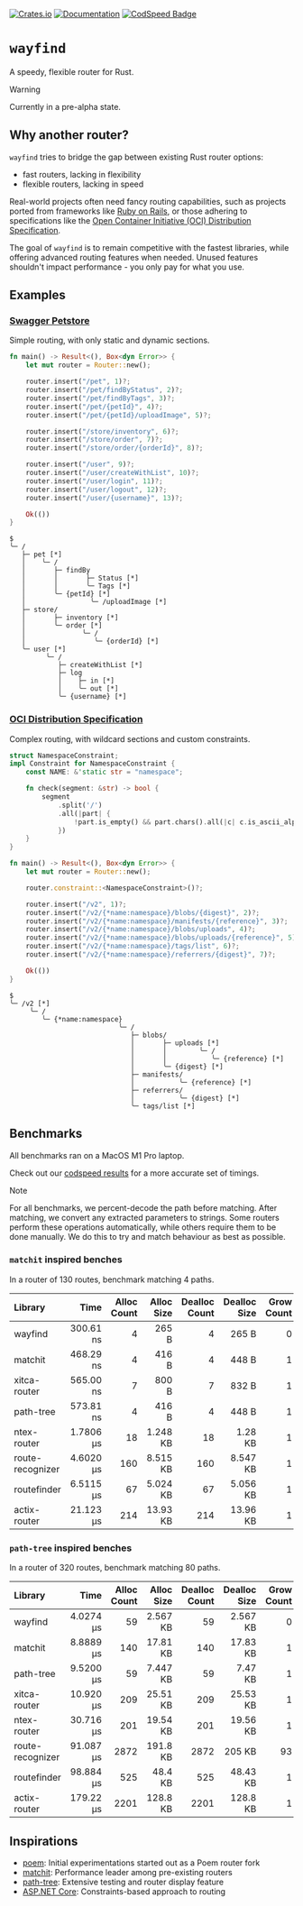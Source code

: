 [![Crates.io](https://img.shields.io/crates/v/wayfind)](https://crates.io/crates/wayfind)
[![Documentation](https://docs.rs/wayfind/badge.svg)](https://docs.rs/wayfind)
[![CodSpeed Badge](https://img.shields.io/endpoint?url=https://codspeed.io/badge.json)](https://codspeed.io/DuskSystems/wayfind)

# `wayfind`

A speedy, flexible router for Rust.

> [!WARNING]
> Currently in a pre-alpha state.

## Why another router?

`wayfind` tries to bridge the gap between existing Rust router options:

- fast routers, lacking in flexibility
- flexible routers, lacking in speed

Real-world projects often need fancy routing capabilities, such as projects ported from frameworks like [Ruby on Rails](https://guides.rubyonrails.org/routing.html), or those adhering to specifications like the [Open Container Initiative (OCI) Distribution Specification](https://github.com/opencontainers/distribution-spec/blob/main/spec.md).

The goal of `wayfind` is to remain competitive with the fastest libraries, while offering advanced routing features when needed. Unused features shouldn't impact performance - you only pay for what you use.

## Examples

### [Swagger Petstore](https://petstore.swagger.io)

Simple routing, with only static and dynamic sections.

```rust
fn main() -> Result<(), Box<dyn Error>> {
    let mut router = Router::new();

    router.insert("/pet", 1)?;
    router.insert("/pet/findByStatus", 2)?;
    router.insert("/pet/findByTags", 3)?;
    router.insert("/pet/{petId}", 4)?;
    router.insert("/pet/{petId}/uploadImage", 5)?;

    router.insert("/store/inventory", 6)?;
    router.insert("/store/order", 7)?;
    router.insert("/store/order/{orderId}", 8)?;

    router.insert("/user", 9)?;
    router.insert("/user/createWithList", 10)?;
    router.insert("/user/login", 11)?;
    router.insert("/user/logout", 12)?;
    router.insert("/user/{username}", 13)?;

    Ok(())
}
```

```
$
╰─ /
   ├─ pet [*]
   │    ╰─ /
   │       ├─ findBy
   │       │       ├─ Status [*]
   │       │       ╰─ Tags [*]
   │       ╰─ {petId} [*]
   │                ╰─ /uploadImage [*]
   ├─ store/
   │       ├─ inventory [*]
   │       ╰─ order [*]
   │              ╰─ /
   │                 ╰─ {orderId} [*]
   ╰─ user [*]
         ╰─ /
            ├─ createWithList [*]
            ├─ log
            │    ├─ in [*]
            │    ╰─ out [*]
            ╰─ {username} [*]
```

### [OCI Distribution Specification](https://github.com/opencontainers/distribution-spec)

Complex routing, with wildcard sections and custom constraints.

```rust
struct NamespaceConstraint;
impl Constraint for NamespaceConstraint {
    const NAME: &'static str = "namespace";

    fn check(segment: &str) -> bool {
        segment
            .split('/')
            .all(|part| {
                !part.is_empty() && part.chars().all(|c| c.is_ascii_alphanumeric() || c == '.' || c == '_' || c == '-')
            })
    }
}

fn main() -> Result<(), Box<dyn Error>> {
    let mut router = Router::new();

    router.constraint::<NamespaceConstraint>()?;

    router.insert("/v2", 1)?;
    router.insert("/v2/{*name:namespace}/blobs/{digest}", 2)?;
    router.insert("/v2/{*name:namespace}/manifests/{reference}", 3)?;
    router.insert("/v2/{*name:namespace}/blobs/uploads", 4)?;
    router.insert("/v2/{*name:namespace}/blobs/uploads/{reference}", 5)?;
    router.insert("/v2/{*name:namespace}/tags/list", 6)?;
    router.insert("/v2/{*name:namespace}/referrers/{digest}", 7)?;

    Ok(())
}
```

```
$
╰─ /v2 [*]
     ╰─ /
        ╰─ {*name:namespace}
                           ╰─ /
                              ├─ blobs/
                              │       ├─ uploads [*]
                              │       │        ╰─ /
                              │       │           ╰─ {reference} [*]
                              │       ╰─ {digest} [*]
                              ├─ manifests/
                              │           ╰─ {reference} [*]
                              ├─ referrers/
                              │           ╰─ {digest} [*]
                              ╰─ tags/list [*]
```

## Benchmarks

All benchmarks ran on a MacOS M1 Pro laptop.

Check out our [codspeed results](https://codspeed.io/DuskSystems/wayfind/benchmarks) for a more accurate set of timings.

> [!NOTE]
> For all benchmarks, we percent-decode the path before matching.
> After matching, we convert any extracted parameters to strings.
> Some routers perform these operations automatically, while others require them to be done manually.
> We do this to try and match behaviour as best as possible.

### `matchit` inspired benches

In a router of 130 routes, benchmark matching 4 paths.

| Library          | Time      | Alloc Count | Alloc Size | Dealloc Count | Dealloc Size | Grow Count | Grow Size |
|:-----------------|----------:|------------:|-----------:|--------------:|-------------:|-----------:|----------:|
| wayfind          | 300.61 ns | 4           | 265 B      | 4             | 265 B        | 0          | N/A       |
| matchit          | 468.29 ns | 4           | 416 B      | 4             | 448 B        | 1          | 32 B      |
| xitca-router     | 565.00 ns | 7           | 800 B      | 7             | 832 B        | 1          | 32 B      |
| path-tree        | 573.81 ns | 4           | 416 B      | 4             | 448 B        | 1          | 32 B      |
| ntex-router      | 1.7806 µs | 18          | 1.248 KB   | 18            | 1.28 KB      | 1          | 32 B      |
| route-recognizer | 4.6020 µs | 160         | 8.515 KB   | 160           | 8.547 KB     | 1          | 32 B      |
| routefinder      | 6.5115 µs | 67          | 5.024 KB   | 67            | 5.056 KB     | 1          | 32 B      |
| actix-router     | 21.123 µs | 214         | 13.93 KB   | 214           | 13.96 KB     | 1          | 32 B      |

### `path-tree` inspired benches

In a router of 320 routes, benchmark matching 80 paths.

| Library          | Time      | Alloc Count | Alloc Size | Dealloc Count | Dealloc Size | Grow Count | Grow Size |
|:-----------------|----------:|------------:|-----------:|--------------:|-------------:|-----------:|----------:|
| wayfind          | 4.0274 µs | 59          | 2.567 KB   | 59            | 2.567 KB     | 0          | N/A       |
| matchit          | 8.8889 µs | 140         | 17.81 KB   | 140           | 17.83 KB     | 1          | 23 B      |
| path-tree        | 9.5200 µs | 59          | 7.447 KB   | 59            | 7.47 KB      | 1          | 23 B      |
| xitca-router     | 10.920 µs | 209         | 25.51 KB   | 209           | 25.53 KB     | 1          | 23 B      |
| ntex-router      | 30.716 µs | 201         | 19.54 KB   | 201           | 19.56 KB     | 1          | 23 B      |
| route-recognizer | 91.087 µs | 2872        | 191.8 KB   | 2872          | 205 KB       | 93         | 13.17 KB  |
| routefinder      | 98.884 µs | 525         | 48.4 KB    | 525           | 48.43 KB     | 1          | 23 B      |
| actix-router     | 179.22 µs | 2201        | 128.8 KB   | 2201          | 128.8 KB     | 1          | 23 B      |

## Inspirations

- [poem](https://github.com/poem-web/poem): Initial experimentations started out as a Poem router fork
- [matchit](https://github.com/ibraheemdev/matchit): Performance leader among pre-existing routers
- [path-tree](https://github.com/viz-rs/path-tree): Extensive testing and router display feature
- [ASP.NET Core](https://github.com/dotnet/AspNetCore): Constraints-based approach to routing
